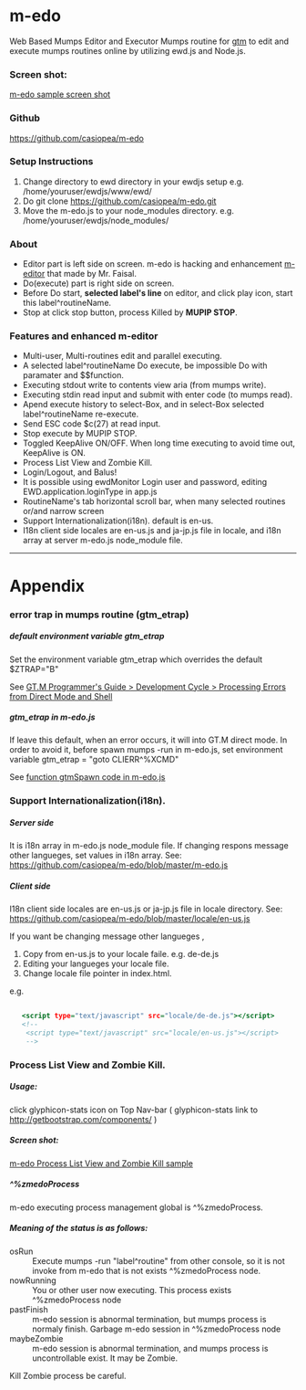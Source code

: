 # m-edo


 Web Based Mumps Editor and Executor Mumps routine for [gtm](http://www.fisglobal.com/products-technologyplatforms-gtm) to edit and execute mumps routines online by utilizing ewd.js and Node.js.

### Screen shot:

[m-edo sample screen shot](
https://sites.google.com/site/gtmstudy/m-gateway/ewdgateway2/m-edo/ext307.png?attredirects=0)

### Github

https://github.com/casiopea/m-edo

### Setup Instructions

1. Change directory to ewd directory in your ewdjs setup e.g. /home/youruser/ewdjs/www/ewd/
2. Do git clone https://github.com/casiopea/m-edo.git
3. Move the m-edo.js to your node_modules directory. e.g. /home/youruser/ewdjs/node_modules/

### About

- Editor part is left side on screen. m-edo is hacking and enhancement [m-editor](https://github.com/faisalsami/m-editor) that made by Mr. Faisal.
- Do(execute) part is right side on screen.
- Before Do start, **selected label's line** on editor, and click play icon, start this label^routineName. 
- Stop at click stop button, process Killed by **MUPIP STOP**.

### Features and enhanced m-editor
- Multi-user, Multi-routines edit and parallel executing.
- A selected label^routineName Do execute, be impossible Do with paramater and $$function.
- Executing stdout write to contents view aria (from mumps write).
- Executing stdin read input and submit with enter code (to mumps read).
- Apend execute history to select-Box, and in select-Box selected label^routineName re-execute.
- Send ESC code $c(27) at read input. 
- Stop execute by MUPIP STOP.
- Toggled KeepAlive ON/OFF. When long time executing to avoid time out, KeepAlive is ON. 
- Process List View and Zombie Kill.
- Login/Logout, and Balus!
- It is possible using ewdMonitor Login user and password, editing EWD.application.loginType in app.js 
- RoutineName's tab horizontal scroll bar, when many selected routines or/and narrow screen 
- Support Internationalization(i18n). default is en-us.
- I18n client side locales are en-us.js and ja-jp.js file in locale, and i18n array at server m-edo.js node_module file.  

-----------------------------------------------------------------------------
# Appendix

### error trap in mumps routine (gtm_etrap)

##### default environment variable gtm_etrap

Set the environment variable gtm_etrap which overrides the default $ZTRAP="B"

See [GT.M Programmer's Guide > Development Cycle > Processing Errors from Direct Mode and Shell](http://tinco.pair.com/bhaskar/gtm/doc/books/pg/UNIX_manual/ch03s07.html)

##### gtm_etrap in m-edo.js

If leave this default, when an error occurs, it will into GT.M direct mode.
In order to avoid it, before spawn mumps -run in m-edo.js, set environment variable gtm_etrap = "goto CLIERR^%XCMD"

See [function gtmSpawn code in m-edo.js](https://github.com/casiopea/m-edo/blob/master/m-edo.js)


### Support Internationalization(i18n).

##### Server side

It is i18n array in m-edo.js node_module file.
If changing respons message other langueges, set values in i18n array.
See: https://github.com/casiopea/m-edo/blob/master/m-edo.js

##### Client side

I18n client side locales are en-us.js or ja-jp.js file in locale directory.
See: https://github.com/casiopea/m-edo/blob/master/locale/en-us.js

If you want be changing message other langueges ,

1. Copy from en-us.js to your locale faile. e.g. de-de.js
2. Editing your langueges your locale file.
3. Change locale file pointer in index.html.

e.g.


```html:index.html

   <script type="text/javascript" src="locale/de-de.js"></script>
   <!-- 
    <script type="text/javascript" src="locale/en-us.js"></script>
    -->

```



### Process List View and Zombie Kill.

##### Usage:
click glyphicon-stats icon on Top Nav-bar
( glyphicon-stats link to http://getbootstrap.com/components/ )

##### Screen shot:
[m-edo Process List View and Zombie Kill sample](
https://sites.google.com/site/gtmstudy/m-gateway/ewdgateway2/m-edo/ext308.png?attredirects=0)

##### ^%zmedoProcess 
m-edo executing process management global is ^%zmedoProcess.

##### Meaning of the status is as follows:
<dl>
  <dt>osRun</dt>
  <dd>Execute mumps -run "label^routine" from other console, so it is not invoke from m-edo that is not exists ^%zmedoProcess node.</dd>
  <dt>nowRunning</dt>
  <dd>You or other user now executing. This process exists ^%zmedoProcess node</dd>
  <dt>pastFinish</dt>
  <dd>m-edo session is abnormal termination, but mumps process is normaly finish. Garbage m-edo session in ^%zmedoProcess node</dd>
  <dt>maybeZombie</dt>
  <dd>m-edo session is abnormal termination, and mumps process is uncontrollable exist. It may be Zombie.</dd>
</dl>

Kill Zombie process be careful. 



